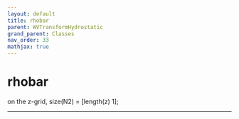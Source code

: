 ```yaml
---
layout: default
title: rhobar
parent: WVTransformHydrostatic
grand_parent: Classes
nav_order: 33
mathjax: true
---
```


#  rhobar

on the z-grid, size(N2) = [length(z) 1];


---

